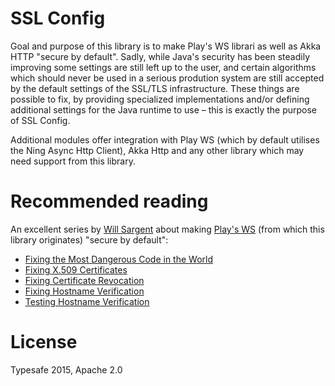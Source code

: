 SSL Config
==========

Goal and purpose of this library is to make Play's WS librari as well as Akka HTTP "secure by default".
Sadly, while Java's security has been steadily improving some settings are still left up to the user,
and certain algorithms which should never be used in a serious prodution system are still accepted by 
the default settings of the SSL/TLS infrastructure. These things are possible to fix, by providing specialized 
implementations and/or defining additional settings for the Java runtime to use – this is exactly the purpose of SSL Config.

Additional modules offer integration with Play WS (which by default utilises the Ning Async Http Client), 
Akka Http and any other library which may need support from this library.

Recommended reading
===================

An excellent series by [Will Sargent](https://github.com/wsargent) about making
[Play's WS](https://www.playframework.com/documentation/2.4.x/ScalaWS) (from which this library originates) "secure by default":

- [Fixing the Most Dangerous Code in the World](https://tersesystems.com/2014/01/13/fixing-the-most-dangerous-code-in-the-world/)
- [Fixing X.509 Certificates](https://tersesystems.com/2014/03/20/fixing-x509-certificates/)
- [Fixing Certificate Revocation](https://tersesystems.com/2014/03/22/fixing-certificate-revocation/)
- [Fixing Hostname Verification](https://tersesystems.com/2014/03/23/fixing-hostname-verification/) 
- [Testing Hostname Verification](https://tersesystems.com/2014/03/31/testing-hostname-verification)

License
=======

Typesafe 2015, Apache 2.0

